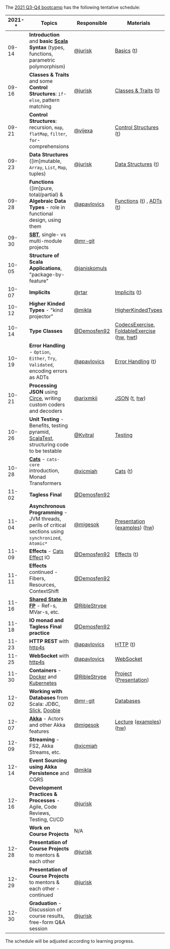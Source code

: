 The [2021 Q3-Q4 bootcamp](https://scala-bootcamp.evolution.com/) has the following tentative schedule:

| 2021-* | Topics                                                                                                                      | Responsible                                    | Materials                                                                                                                                                                                                                                                                                                                                                                      |
|--------|-----------------------------------------------------------------------------------------------------------------------------|------------------------------------------------|--------------------------------------------------------------------------------------------------------------------------------------------------------------------------------------------------------------------------------------------------------------------------------------------------------------------------------------------------------------------------------|
| 09-14  | **Introduction** and **basic [Scala](https://www.scala-lang.org/) Syntax** (types, functions, parametric polymorphism)      | [@jurisk](https://github.com/jurisk)           | [Basics](src/main/scala/com/evolutiongaming/bootcamp/basics/Basics.scala) ([t](src/test/scala/com/evolutiongaming/bootcamp/basics/BasicsSpec.scala))                                                                                                                                                                                                                           |
| 09-16  | **Classes & Traits** and some **Control Structures**: `if`-`else`, pattern matching                                         | [@jurisk](https://github.com/jurisk)           | [Classes & Traits](src/main/scala/com/evolutiongaming/bootcamp/basics/ClassesAndTraits.scala) ([t](src/test/scala/com/evolutiongaming/bootcamp/basics/ClassesAndTraitsSpec.scala))                                                                                                                                                                                             |
| 09-21  | **Control Structures**: recursion, `map`, `flatMap`, `filter`, `for`-comprehensions                                         | [@vijexa](https://github.com/vijexa)           | [Control Structures](src/main/scala/com/evolutiongaming/bootcamp/basics/ControlStructures.scala) ([t](src/test/scala/com/evolutiongaming/bootcamp/basics/ControlStructuresSpec.scala))                                                                                                                                                                                         |
| 09-23  | **Data Structures** ([im]mutable, `Array`, `List`, `Map`, tuples)                                                           | [@jurisk](https://github.com/jurisk)           | [Data Structures](src/main/scala/com/evolutiongaming/bootcamp/basics/DataStructures.scala) ([t](src/test/scala/com/evolutiongaming/bootcamp/basics/DataStructuresSpec.scala))                                                                                                                                                                                                  |
| 09-28  | **Functions** ([im]pure, total/partial) & **Algebraic Data Types** - role in functional design, using them                  | [@apavlovics](https://github.com/apavlovics)   | [Functions](src/main/scala/com/evolutiongaming/bootcamp/functions/Functions.scala) ([t](src/test/scala/com/evolutiongaming/bootcamp/functions/FunctionsSpec.scala)) , [ADTs](src/main/scala/com/evolutiongaming/bootcamp/adt/AlgebraicDataTypes.scala) ([t](src/test/scala/com/evolutiongaming/bootcamp/adt/AlgebraicDataTypesSpec.scala))                                     |
| 09-30  | **[SBT](https://www.scala-sbt.org/)**, single- vs multi-module projects                                                     | [@mr-git](https://github.com/mr-git)           |                                                                                                                                                                                                                                                                                                                                                                                |
| 10-05  | **Structure of Scala Applications**, "package-by-feature"                                                                   | [@janiskomuls](https://github.com/janiskomuls) |                                                                                                                                                                                                                                                                                                                                                                                |
| 10-07  | **Implicits**                                                                                                               | [@rtar](https://github.com/rtar)               | [Implicits](src/main/scala/com/evolutiongaming/bootcamp/typeclass/Implicits.scala) ([t](src/test/scala/com/evolutiongaming/bootcamp/typeclass/ImplicitsSpec.scala))                                                                                                                                                                                                            |
| 10-12  | **Higher Kinded Types** - "kind projector"                                                                                  | [@mikla](https://github.com/mikla)             | [HigherKindedTypes](src/main/scala/com/evolutiongaming/bootcamp/typeclass/HigherKindedTypes.scala)                                                                                                                                                                                                                                                                             |
| 10-14  | **Type Classes**                                                                                                            | [@Demosfen92](https://github.com/Demosfen92)   | [CodecsExercise](src/main/scala/com/evolutiongaming/bootcamp/typeclass/CodecsExercise.scala), [FoldableExercise](src/main/scala/com/evolutiongaming/bootcamp/typeclass/FoldableExercise.scala) ([hw](src/main/scala/com/evolutiongaming/bootcamp/typeclass/ImplicitsHomework.scala), [hwt](src/test/scala/com/evolutiongaming/bootcamp/typeclass/ImplicitsHomeworkSpec.scala)) |
| 10-19  | **Error Handling** - `Option`, `Either`, `Try`, `Validated`, encoding errors as ADTs                                        | [@apavlovics](https://github.com/apavlovics)   | [Error Handling](src/main/scala/com/evolutiongaming/bootcamp/error_handling/ErrorHandling.scala) ([t](src/test/scala/com/evolutiongaming/bootcamp/error_handling/ErrorHandlingSpec.scala))                                                                                                                                                                                     |
| 10-21  | **Processing JSON** using [Circe](https://circe.github.io/circe/), writing custom coders and decoders                       | [@arixmkii](https://github.com/arixmkii)       | [JSON](src/main/scala/com/evolutiongaming/bootcamp/json/CirceExercises.scala) ([t](src/test/scala/com/evolutiongaming/bootcamp/json/CirceExercisesSpec.scala), [hw](src/test/scala/com/evolutiongaming/bootcamp/json/HomeworkSpec.scala))                                                                                                                                      |
| 10-26  | **Unit Testing** - Benefits, testing pyramid, [ScalaTest](https://www.scalatest.org/), structuring code to be testable      | [@Kvitral](https://github.com/Kvitral)         | [Testing](src/test/scala/com/evolutiongaming/bootcamp/testing2)                                                                                                                                                                                                                                                                                                                |
| 10-28  | **[Cats](https://typelevel.org/cats/)** - `cats-core` introduction, Monad Transformers                                      | [@xicmiah](https://github.com/xicmiah)                                            | [Cats](https://github.com/evolution-gaming/scala-bootcamp/tree/master/src/main/scala/com/evolutiongaming/bootcamp/cats/v2) ([t](https://github.com/evolution-gaming/scala-bootcamp/tree/master/src/test/scala/com/evolutiongaming/bootcamp/cats/v2))                                                                                                                           |
| 11-02  | **Tagless Final**                                                                                                           | [@Demosfen92](https://github.com/Demosfen92)   |                                                                                                                                                                                                                                                                                                                                                                                |
| 11-04  | **Asynchronous Programming** - JVM threads, perils of critical sections using `synchronized`, `Atomic*`                     | [@migesok](https://github.com/migesok)         | [Presentation](presentations/2020-q1-q2/Asynchronous%20programming.pdf) ([examples](src/main/scala/com/evolutiongaming/bootcamp/async/async.scala)) ([hw](src/main/scala/com/evolutiongaming/bootcamp/async/AsyncHomework.scala))                                                                                                                                              |
| 11-09  | **Effects** - [Cats Effect](https://typelevel.org/cats-effect/) IO                                                          | [@Demosfen92](https://github.com/Demosfen92)   | [Effects](src/main/scala/com/evolutiongaming/bootcamp/effects) ([t](src/test/scala/com/evolutiongaming/bootcamp/effects/EffectsSpec.scala))                                                                                                                                                                                                                                    |
| 11-11  | **Effects** continued - Fibers, Resources, ContextShift                                                                     | [@Demosfen92](https://github.com/Demosfen92)   |                                                                                                                                                                                                                                                                                                                                                                                |
| 11-16  | **[Shared State in FP](https://typelevel.org/cats-effect/concurrency/basics.html)** - Ref-s, MVar-s, etc.                   | [@RibleStrype](https://github.com/RibleStrype) |                                                                                                                                                                                                                                                                                                                                                                                |
| 11-18  | **IO monad and Tagless Final practice**                                                                                     | [@Demosfen92](https://github.com/Demosfen92)   |                                                                                                                                                                                                                                                                                                                                                                                |
| 11-23  | **HTTP REST** with [http4s](https://http4s.org/)                                                                            | [@apavlovics](https://github.com/apavlovics)   | [HTTP](src/main/scala/com/evolutiongaming/bootcamp/http/Http.scala) ([t](src/test/scala/com/evolutiongaming/bootcamp/http/HttpSpec.scala))                                                                                                                                                                                                                                     |
| 11-25  | **WebSocket** with [http4s](https://http4s.org/)                                                                            | [@apavlovics](https://github.com/apavlovics)   | [WebSocket](src/main/scala/com/evolutiongaming/bootcamp/http/WebSocket.scala)                                                                                                                                                                                                                                                                                                  |
| 11-30  | **Containers** - [Docker](https://www.docker.com/) and [Kubernetes](https://kubernetes.io/)                                 | [@RibleStrype](https://github.com/RibleStrype) | [Project](docker-example) ([Presentation](presentations/2020-q1-q2/Docker.pdf))                                                                                                                                                                                                                                                                                                |
| 12-02  | **Working with Databases** from Scala: JDBC, [Slick](http://scala-slick.org/), [Doobie](https://tpolecat.github.io/doobie/) | [@mr-git](https://github.com/mr-git)           | [Databases](src/main/scala/com/evolutiongaming/bootcamp/db/00%20-%20Introduction.md)                                                                                                                                                                                                                                                                                           |
| 12-07  | **[Akka](https://akka.io/)** - Actors and other Akka features                                                               | [@migesok](https://github.com/migesok)         | [Lecture](src/main/scala/com/evolutiongaming/bootcamp/akka/actors/Lecture.md) ([examples](src/main/scala/com/evolutiongaming/bootcamp/akka/actors)) ([hw](src/main/scala/com/evolutiongaming/bootcamp/akka/actors/Homework.md))                                                                                                                                                |
| 12-09  | **Streaming** - FS2, Akka Streams, etc.                                                                                     | [@xicmiah](https://github.com/xicmiah)         |                                                                                                                                                                                                                                                                                                                                                                                |
| 12-14  | **Event Sourcing using Akka Persistence** and CQRS                                                                          | [@mikla](https://github.com/mikla)             |                                                                                                                                                                                                                                                                                                                                                                                |
| 12-16  | **Development Practices & Processes** - Agile, Code Reviews, Testing, CI/CD                                                 | [@jurisk](https://github.com/jurisk)           |                                                                                                                                                                                                                                                                                                                                                                                |
|        | **Work on Course Projects**                                                                                                 | N/A                                            |                                                                                                                                                                                                                                                                                                                                                                                |
| 12-28  | **Presentation of Course Projects** to mentors & each other                                                                 | [@jurisk](https://github.com/jurisk)           |                                                                                                                                                                                                                                                                                                                                                                                |
| 12-29  | **Presentation of Course Projects** to mentors & each other - continued                                                     | [@jurisk](https://github.com/jurisk)           |                                                                                                                                                                                                                                                                                                                                                                                |
| 12-30  | **Graduation** - Discussion of course results, free-form Q&A session                                                        | [@jurisk](https://github.com/jurisk)           |                                                                                                                                                                                                                                                                                                                                                                                |

The schedule will be adjusted according to learning progress.
